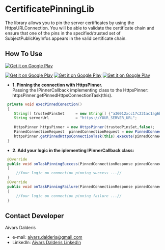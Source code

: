 CertificatePinningLib
=====================
The library allows you to pin the server certificates by using the HttpsURLConnection.
You will be able to validate the certificate chain and ensure that one of the pins in 
the specified/trusted set of SubjectPublicKeyInfos appears in the valid certificate chain.

How To Use
--------------
[![Get it on Google Play](https://raw.github.com/repat/README-template/master/googleplay.png)](https://play.google.com/store/apps/details?id=com.aivarsda.certpinning.demo)

[![Get it on Google Play](https://lh3.ggpht.com/pVdyjPTdweDrZHmxPPjXKVD2YIVGUwOqoiY-ppznhQbD5x54ql8IlwgvxLfhPMn3XJ8=h310-rw)](https://play.google.com/store/apps/details?id=com.aivarsda.certpinning.demo)
[![Get it on Google Play](https://lh4.ggpht.com/mzmSWpNjCNlpU52aCIE7wGOcjWJJndRc8OjmAB7_rSNKn3MFvvy1iNx8QE50P9b4Yd5P=h310-rw)](https://play.google.com/store/apps/details?id=com.aivarsda.certpinning.demo)
[![Get it on Google Play](https://lh5.ggpht.com/onAIPFYkMT-O4kXEb1nP9N9T9YE7HseOOyRIfCHi-R0QizBiACuGo85r4pRF82_lUMwS=h310-rw)](https://play.google.com/store/apps/details?id=com.aivarsda.certpinning.demo)
- <b>1. Pinning the connection with HttpsPinner.</b>
<br> Passing the IPinnerCallback implementing class to the HttpsPinner: httpsPinner.getPinnedHttpsConnectionTask(this).
```java
 private void execPinnedConection()
 {
 	String[] trustedPinsSet 	= new String[] {"a36012xcc17c231ac1ag6b788e610c8k75418t543"};
 	String serverUrl            = "https://YOUR_SERVER_URL";
 
 	HttpsPinner httpsPinner = new HttpsPinner(trustedPinsSet,false);
 	PinnedConnectionRequest  pinnedConnectionRequest = new PinnedConnectionRequest("GET",serverUrl);
 	httpsPinner.getPinnedHttpsConnectionTask(this).execute(pinnedConnectionRequest);
 }
```
- <b>2. Add your logic in the iplementing IPinnerCallback class:</b>
```java
 @Override
 public void onTaskPinningSuccess(PinnedConnectionResponse pinnedConnectionResponse) 
 {
 	 //Your logic on connection pinning success ...//
 }
 @Override
 public void onTaskPinningFailure(PinnedConnectionResponse pinnedConnectionResponse) 
 {
 	 //Your logic on connection pinning failure ...//
 }
```
 



## Contact Developer
Aivars Dalderis
* e-mail: <aivars.dalderis@gmail.com>
* LinkedIn: [Aivars Dalderis LinkedIn](http://il.linkedin.com/in/aivarsd)

